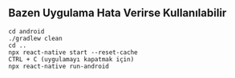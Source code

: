 ## Bazen Uygulama Hata Verirse Kullanılabilir
```
cd android
./gradlew clean
cd ..
npx react-native start --reset-cache
CTRL + C (uygulamayı kapatmak için)
npx react-native run-android
```
